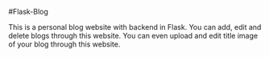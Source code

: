 #Flask-Blog

This is a personal blog website with backend in Flask. You can add, edit and delete blogs through this website. You can even upload and edit title image of your blog through this website.
